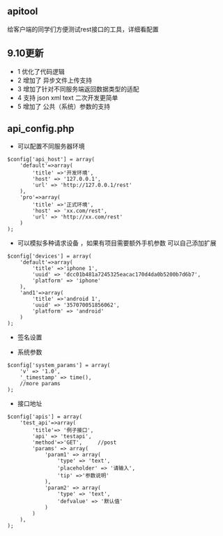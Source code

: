 apitool
---------------------------------------
给客户端的同学们方便测试rest接口的工具，详细看配置


9.10更新
---------------------------------------
- 1  优化了代码逻辑
- 2  增加了 异步文件上传支持
- 3  增加了针对不同服务端返回数据类型的适配
- 4  支持 json  xml  text   二次开发更简单
- 5  增加了 公共（系统）参数的支持


api_config.php
---------------------------------------
- 可以配置不同服务器环境
```
$config['api_host'] = array(
    'default'=>array(
        'title' =>'开发环境',
        'host' => '127.0.0.1',
        'url' => 'http://127.0.0.1/rest'
    ),
    'pro'=>array(
        'title' =>'正式环境',
        'host' => 'xx.com/rest',
        'url' => 'http://xx.com/rest'
    )
);
```

- 可以模拟多种请求设备 ，如果有项目需要额外手机参数 可以自己添加扩展
```
$config['devices'] = array(
    'default'=>array(
        'title' =>'iphone 1',  
        'uuid' => 'dcc01b481a7245325eacac170d4da0b5200b7d6b7',
        'platform' => 'iphone'
    ),
    'and1'=>array(
        'title' =>'android 1',
        'uuid' => '357070051856062',
        'platform' => 'android'
    )
);
```

- 签名设置

- 系统参数
```
$config['system_params'] = array(
    'v' => '1.0',
    '_timestamp' => time(),
    //more params
);
```

- 接口地址
```
$config['apis'] = array(
    'test_api'=>array(
        'title'=> '例子接口',
        'api' => 'testapi',
        'method'=>'GET',     //post              
        'params' => array(
            'param1' => array(
                'type' => 'text',
                'placeholder' => '请输入',
                'tip' =>'参数说明'
            ),
            'param2' => array(
                'type' => 'text',
                'defvalue' => '默认值'
            )
        )
    ),
);
```
